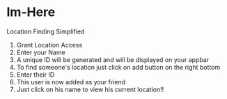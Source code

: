 # Im-Here
Location Finding Simplified

1. Grant Location Access
2. Enter your Name
3. A unique ID will be generated and will be displayed on your appbar
4. To find someone's location just click on add button on the right bottom
5. Enter their ID
6. This user is now added as your friend
7. Just click on his name to view his current location!!

